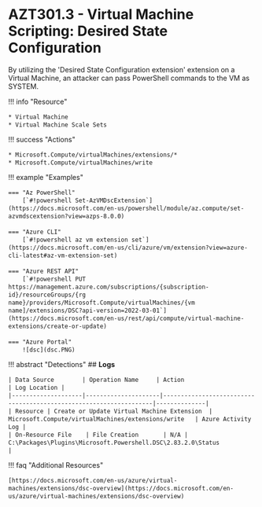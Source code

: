 # AZT301.3 - Virtual Machine Scripting: Desired State Configuration

By utilizing the 'Desired State Configuration extension' extension on a Virtual Machine, an attacker can pass PowerShell commands to the VM as SYSTEM.

!!! info "Resource" 

	* Virtual Machine
	* Virtual Machine Scale Sets

!!! success "Actions"

	* Microsoft.Compute/virtualMachines/extensions/*
	* Microsoft.Compute/virtualMachines/write

!!! example "Examples"

    === "Az PowerShell"
		[`#!powershell Set-AzVMDscExtension`](https://docs.microsoft.com/en-us/powershell/module/az.compute/set-azvmdscextension?view=azps-8.0.0)

    === "Azure CLI"
        [`#!powershell az vm extension set`](https://docs.microsoft.com/en-us/cli/azure/vm/extension?view=azure-cli-latest#az-vm-extension-set)
		
    === "Azure REST API"	
		[`#!powershell PUT https://management.azure.com/subscriptions/{subscription-id}/resourceGroups/{rg name}/providers/Microsoft.Compute/virtualMachines/{vm name]/extensions/DSC?api-version=2022-03-01`](https://docs.microsoft.com/en-us/rest/api/compute/virtual-machine-extensions/create-or-update)
	
    === "Azure Portal"
    	![dsc](dsc.PNG)

!!! abstract "Detections"
	## **Logs** 

    | Data Source        | Operation Name     | Action                                                            | Log Location |
    |--------------------|---------------------|-------------------------------------------------------------------|--------------|
    | Resource | Create or Update Virtual Machine Extension	 | Microsoft.Compute/virtualMachines/extensions/write	| Azure Activity Log |
	| On-Resource File    | File Creation       | N/A |  C:\Packages\Plugins\Microsoft.Powershell.DSC\2.83.2.0\Status            | 

!!! faq "Additional Resources"

	[https://docs.microsoft.com/en-us/azure/virtual-machines/extensions/dsc-overview](https://docs.microsoft.com/en-us/azure/virtual-machines/extensions/dsc-overview)

